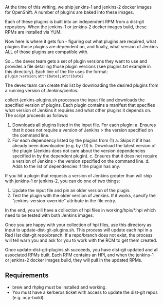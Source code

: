 At the time of this writing, we ship jenkins-1 and jenkins-2 docker images for OpenShift. A number of plugins
are baked into these images.

Each of these plugins is built into an independent RPM from a dist-git repository. When the jenkins-1
or jenkins-2 docker images build, these RPMs are installed via YUM.

Now here is where it gets fun - figuring out what plugins are required, what plugins those plugins
are dependent on, and finally, what version of Jenkins ALL of those plugins are compatible with.

So... the devex team gets a set of plugin versions they want to use and provides a file detailing those
plugin versions (see plugins.txt example in this directory). Each line of the file uses the format:
`plugin:version;attribute1;attribute2`

The devex team can create this list by downloading the desired plugins from a running version of
Jenkins/centos.

collect-jenkins-plugins.sh processes the input file and downloads the specified version of plugins. Each plugin
contains a manifest that specifies what version of Jenkins it requires and what other plugins
it depends on. The script proceeds as follows:
1. Downloads all plugins listed in the input file. For each plugin:
  a. Ensures that it does not require a version of Jenkins > the version specified on the command line.
2. For each dependency listed by the plugins from (1)
  a. Skips it if it has already been downloaded (e.g. by (1))
  b. Download the latest version of the plugin (Jenkins does not care about the version dependencies specified in by the dependent plugin).
  c. Ensures that it does not require a version of Jenkins > the version specified on the command line.
  d. Adds to the list of dependencies if the plugin has any.

If you hit a plugin that requests a version of Jenkins greater than will ship with jenkins-1 or jenkins-2,
you can do one of two things:
1. Update the input file and pin an older version of the plugin.
2. Test the plugin with the older version of Jenkins. If it works, specify the "jenkins-version-override" attribute in the file entry.

In the end, you will have a collection of hpi files in working/hpis/*.hpi which need to be tested with both Jenkins images.

Once you are happy with your collection of hpi files, use this directory as input to update-dist-git-plugins.sh. This process
will update each hpi in a Red Hat dist-git repo/branch. If a repo/branch does not exist, the process will tell warn you
and ask for you to work with the RCM to get them created.

Once update-dist-git-plugins.sh succeeds, you have dist-git updated and all associated RPMs built. Each RPM
contains an HPI, and when the jenkins-1 or jenkins-2 docker images build, they will pull in the updated RPMs.

Requirements
------
- brew and rhpkg must be installed and working.
- You must have a kerberos ticket with access to update the dist-git repos (e.g. ocp-build).